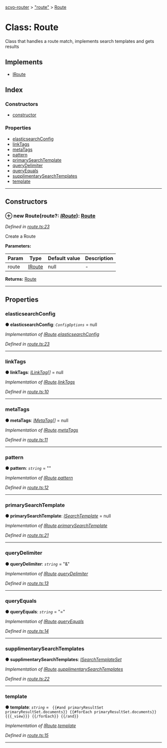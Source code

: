 [scvo-router](../README.md) > ["route"](../modules/_route_.md) > [Route](../classes/_route_.route.md)



# Class: Route


Class that handles a route match, implements search templates and gets results

## Implements

* [IRoute](../interfaces/_interfaces_.iroute.md)

## Index

### Constructors

* [constructor](_route_.route.md#constructor)


### Properties

* [elasticsearchConfig](_route_.route.md#elasticsearchconfig)
* [linkTags](_route_.route.md#linktags)
* [metaTags](_route_.route.md#metatags)
* [pattern](_route_.route.md#pattern)
* [primarySearchTemplate](_route_.route.md#primarysearchtemplate)
* [queryDelimiter](_route_.route.md#querydelimiter)
* [queryEquals](_route_.route.md#queryequals)
* [supplimentarySearchTemplates](_route_.route.md#supplimentarysearchtemplates)
* [template](_route_.route.md#template)



---
## Constructors
<a id="constructor"></a>


### ⊕ **new Route**(route?: *[IRoute](../interfaces/_interfaces_.iroute.md)*): [Route](_route_.route.md)


*Defined in [route.ts:23](https://github.com/scvodigital/scvo-router/blob/2753b73/src/route.ts#L23)*



Create a Route


**Parameters:**

| Param | Type | Default value | Description |
| ------ | ------ | ------ | ------ |
| route | [IRoute](../interfaces/_interfaces_.iroute.md)  |  null |   - |





**Returns:** [Route](_route_.route.md)

---


## Properties
<a id="elasticsearchconfig"></a>

###  elasticsearchConfig

**●  elasticsearchConfig**:  *`ConfigOptions`*  =  null

*Implementation of [IRoute](../interfaces/_interfaces_.iroute.md).[elasticsearchConfig](../interfaces/_interfaces_.iroute.md#elasticsearchconfig)*

*Defined in [route.ts:23](https://github.com/scvodigital/scvo-router/blob/2753b73/src/route.ts#L23)*





___

<a id="linktags"></a>

###  linkTags

**●  linkTags**:  *[ILinkTag](../interfaces/_interfaces_.ilinktag.md)[]*  =  null

*Implementation of [IRoute](../interfaces/_interfaces_.iroute.md).[linkTags](../interfaces/_interfaces_.iroute.md#linktags)*

*Defined in [route.ts:10](https://github.com/scvodigital/scvo-router/blob/2753b73/src/route.ts#L10)*





___

<a id="metatags"></a>

###  metaTags

**●  metaTags**:  *[IMetaTag](../interfaces/_interfaces_.imetatag.md)[]*  =  null

*Implementation of [IRoute](../interfaces/_interfaces_.iroute.md).[metaTags](../interfaces/_interfaces_.iroute.md#metatags)*

*Defined in [route.ts:11](https://github.com/scvodigital/scvo-router/blob/2753b73/src/route.ts#L11)*





___

<a id="pattern"></a>

###  pattern

**●  pattern**:  *`string`*  = ""

*Implementation of [IRoute](../interfaces/_interfaces_.iroute.md).[pattern](../interfaces/_interfaces_.iroute.md#pattern)*

*Defined in [route.ts:12](https://github.com/scvodigital/scvo-router/blob/2753b73/src/route.ts#L12)*





___

<a id="primarysearchtemplate"></a>

###  primarySearchTemplate

**●  primarySearchTemplate**:  *[ISearchTemplate](../interfaces/_interfaces_.isearchtemplate.md)*  =  null

*Implementation of [IRoute](../interfaces/_interfaces_.iroute.md).[primarySearchTemplate](../interfaces/_interfaces_.iroute.md#primarysearchtemplate)*

*Defined in [route.ts:21](https://github.com/scvodigital/scvo-router/blob/2753b73/src/route.ts#L21)*





___

<a id="querydelimiter"></a>

###  queryDelimiter

**●  queryDelimiter**:  *`string`*  = "&"

*Implementation of [IRoute](../interfaces/_interfaces_.iroute.md).[queryDelimiter](../interfaces/_interfaces_.iroute.md#querydelimiter)*

*Defined in [route.ts:13](https://github.com/scvodigital/scvo-router/blob/2753b73/src/route.ts#L13)*





___

<a id="queryequals"></a>

###  queryEquals

**●  queryEquals**:  *`string`*  = "="

*Implementation of [IRoute](../interfaces/_interfaces_.iroute.md).[queryEquals](../interfaces/_interfaces_.iroute.md#queryequals)*

*Defined in [route.ts:14](https://github.com/scvodigital/scvo-router/blob/2753b73/src/route.ts#L14)*





___

<a id="supplimentarysearchtemplates"></a>

###  supplimentarySearchTemplates

**●  supplimentarySearchTemplates**:  *[ISearchTemplateSet](../interfaces/_interfaces_.isearchtemplateset.md)* 

*Implementation of [IRoute](../interfaces/_interfaces_.iroute.md).[supplimentarySearchTemplates](../interfaces/_interfaces_.iroute.md#supplimentarysearchtemplates)*

*Defined in [route.ts:22](https://github.com/scvodigital/scvo-router/blob/2753b73/src/route.ts#L22)*





___

<a id="template"></a>

###  template

**●  template**:  *`string`*  =  `
        {{#and primaryResultSet primaryResultSet.documents}}
            {{#forEach primaryResultSet.documents}}
                {{{_view}}}
            {{/forEach}}
        {{/and}}`

*Implementation of [IRoute](../interfaces/_interfaces_.iroute.md).[template](../interfaces/_interfaces_.iroute.md#template)*

*Defined in [route.ts:15](https://github.com/scvodigital/scvo-router/blob/2753b73/src/route.ts#L15)*





___



